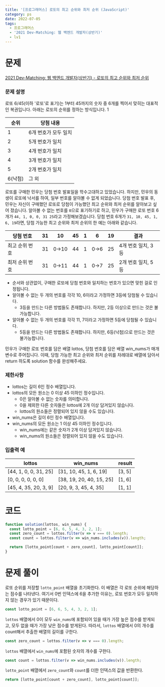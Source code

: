 ```yaml
---
title: '[프로그래머스] 로또의 최고 순위와 최저 순위 (JavaScript)'
category: ps
date: 2022-07-05
tags:
  - 프로그래머스
  - '2021 Dev-Matching: 웹 백엔드 개발자(상반기)'
  - lv1
---
```


# 문제

[2021 Dev-Matching: 웹 백엔드 개발자(상반기) - 로또의 최고 순위와 최저 순위](https://school.programmers.co.kr/learn/courses/30/lessons/77484)

### 문제 설명

로또 6/45(이하 '로또'로 표기)는 1부터 45까지의 숫자 중 6개를 찍어서 맞히는 대표적인 복권입니다. 아래는 로또의 순위를 정하는 방식입니다. 1

| 순위    | 당첨 내용            |
| ------- | -------------------- |
| 1       | 6개 번호가 모두 일치 |
| 2       | 5개 번호가 일치      |
| 3       | 4개 번호가 일치      |
| 4       | 3개 번호가 일치      |
| 5       | 2개 번호가 일치      |
| 6(낙첨) | 그 외                |

로또를 구매한 민우는 당첨 번호 발표일을 학수고대하고 있었습니다. 하지만, 민우의 동생이 로또에 낙서를 하여, 일부 번호를 알아볼 수 없게 되었습니다. 당첨 번호 발표 후, 민우는 자신이 구매했던 로또로 당첨이 가능했던 최고 순위와 최저 순위를 알아보고 싶어 졌습니다.
알아볼 수 없는 번호를 `0`으로 표기하기로 하고, 민우가 구매한 로또 번호 6개가 `44, 1, 0, 0, 31 25`라고 가정해보겠습니다. 당첨 번호 6개가 `31, 10, 45, 1, 6, 19`라면, 당첨 가능한 최고 순위와 최저 순위의 한 예는 아래와 같습니다.

| 당첨 번호      | 31  | 10   | 45  | 1   | 6   | 19  | 결과               |
| -------------- | --- | ---- | --- | --- | --- | --- | ------------------ |
| 최고 순위 번호 | 31  | 0→10 | 44  | 1   | 0→6 | 25  | 4개 번호 일치, 3등 |
| 최저 순위 번호 | 31  | 0→11 | 44  | 1   | 0→7 | 25  | 2개 번호 일치, 5등 |

- 순서와 상관없이, 구매한 로또에 당첨 번호와 일치하는 번호가 있으면 맞힌 걸로 인정됩니다.
- 알아볼 수 없는 두 개의 번호를 각각 10, 6이라고 가정하면 3등에 당첨될 수 있습니다.
  - 3등을 만드는 다른 방법들도 존재합니다. 하지만, 2등 이상으로 만드는 것은 불가능합니다.
- 알아볼 수 없는 두 개의 번호를 각각 11, 7이라고 가정하면 5등에 당첨될 수 있습니다.
  - 5등을 만드는 다른 방법들도 존재합니다. 하지만, 6등(낙첨)으로 만드는 것은 불가능합니다.

민우가 구매한 로또 번호를 담은 배열 lottos, 당첨 번호를 담은 배열 win_nums가 매개변수로 주어집니다. 이때, 당첨 가능한 최고 순위와 최저 순위를 차례대로 배열에 담아서 return 하도록 solution 함수를 완성해주세요.

### 제한사항

- lottos는 길이 6인 정수 배열입니다.
- lottos의 모든 원소는 0 이상 45 이하인 정수입니다.
  - 0은 알아볼 수 없는 숫자를 의미합니다.
  - 0을 제외한 다른 숫자들은 lottos에 2개 이상 담겨있지 않습니다.
  - lottos의 원소들은 정렬되어 있지 않을 수도 있습니다.
- win_nums은 길이 6인 정수 배열입니다.
- win_nums의 모든 원소는 1 이상 45 이하인 정수입니다.
  - win_nums에는 같은 숫자가 2개 이상 담겨있지 않습니다.
  - win_nums의 원소들은 정렬되어 있지 않을 수도 있습니다.

### 입출력 예

| lottos                | win_nums                 | result |
| --------------------- | ------------------------ | ------ |
| [44, 1, 0, 0, 31, 25] | [31, 10, 45, 1, 6, 19]   | [3, 5] |
| [0, 0, 0, 0, 0, 0]    | [38, 19, 20, 40, 15, 25] | [1, 6] |
| [45, 4, 35, 20, 3, 9] | [20, 9, 3, 45, 4, 35]    | [1, 1] |

# 코드

```js
function solution(lottos, win_nums) {
  const lotto_point = [6, 6, 5, 4, 3, 2, 1];
  const zero_count = lottos.filter(v => v === 0).length;
  const count = lottos.filter(v => win_nums.includes(v)).length;

  return [lotto_point[count + zero_count], lotto_point[count]];
}
```

# 문제 풀이

로또 순위를 저장할 `lotto_point` 배열을 초기화한다. 이 배열은 각 로또 순위에 해당하는 점수를 나타낸다. 여기서 0번 인덱스에 6을 추가한 이유는, 로또 번호가 모두 일치하지 않는 경우가 있기 때문이다.

```js
const lotto_point = [6, 6, 5, 4, 3, 2, 1];
```

`lottos` 배열에서 0이 모두 `win_nums`에 포함되어 있을 때가 가장 높은 점수를 받게되고, 모두 없을 때가 가장 낮은 점수를 받게된다. 따라서, `lottos` 배열에서 0의 개수를 count해서 추출한 배열의 길이를 구한다.

```js
const zero_count = lottos.filter(v => v === 0).length;
```

`lottos` 배열에서 `win_nums`에 포함된 숫자의 개수를 구한다.

```js
const count = lottos.filter(v => win_nums.includes(v)).length;
```

`lotto_point` 배열에서 `zero_count`와 `count`를 더한 인덱스의 값을 반환한다.

```js
return [lotto_point[count + zero_count], lotto_point[count]];
```
